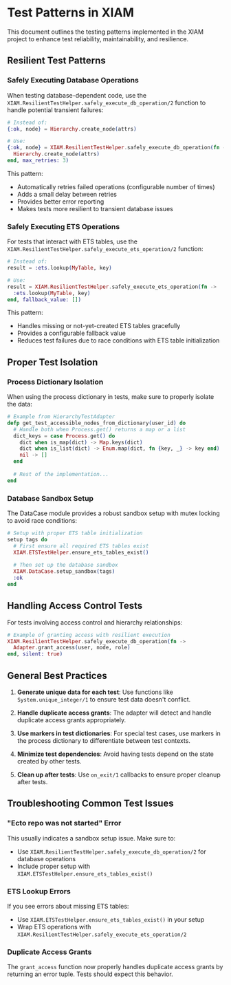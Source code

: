 # Test Patterns in XIAM

This document outlines the testing patterns implemented in the XIAM project to enhance test reliability, maintainability, and resilience.

## Resilient Test Patterns

### Safely Executing Database Operations

When testing database-dependent code, use the `XIAM.ResilientTestHelper.safely_execute_db_operation/2` function to handle potential transient failures:

```elixir
# Instead of:
{:ok, node} = Hierarchy.create_node(attrs)

# Use:
{:ok, node} = XIAM.ResilientTestHelper.safely_execute_db_operation(fn ->
  Hierarchy.create_node(attrs)
end, max_retries: 3)
```

This pattern:
- Automatically retries failed operations (configurable number of times)
- Adds a small delay between retries
- Provides better error reporting
- Makes tests more resilient to transient database issues

### Safely Executing ETS Operations

For tests that interact with ETS tables, use the `XIAM.ResilientTestHelper.safely_execute_ets_operation/2` function:

```elixir
# Instead of:
result = :ets.lookup(MyTable, key)

# Use:
result = XIAM.ResilientTestHelper.safely_execute_ets_operation(fn ->
  :ets.lookup(MyTable, key)
end, fallback_value: [])
```

This pattern:
- Handles missing or not-yet-created ETS tables gracefully
- Provides a configurable fallback value
- Reduces test failures due to race conditions with ETS table initialization

## Proper Test Isolation

### Process Dictionary Isolation

When using the process dictionary in tests, make sure to properly isolate the data:

```elixir
# Example from HierarchyTestAdapter
defp get_test_accessible_nodes_from_dictionary(user_id) do
  # Handle both when Process.get() returns a map or a list
  dict_keys = case Process.get() do
    dict when is_map(dict) -> Map.keys(dict)
    dict when is_list(dict) -> Enum.map(dict, fn {key, _} -> key end)
    nil -> []
  end
  
  # Rest of the implementation...
end
```

### Database Sandbox Setup

The DataCase module provides a robust sandbox setup with mutex locking to avoid race conditions:

```elixir
# Setup with proper ETS table initialization
setup tags do
  # First ensure all required ETS tables exist
  XIAM.ETSTestHelper.ensure_ets_tables_exist()
  
  # Then set up the database sandbox
  XIAM.DataCase.setup_sandbox(tags)
  :ok
end
```

## Handling Access Control Tests

For tests involving access control and hierarchy relationships:

```elixir
# Example of granting access with resilient execution
XIAM.ResilientTestHelper.safely_execute_db_operation(fn ->
  Adapter.grant_access(user, node, role)
end, silent: true)
```

## General Best Practices

1. **Generate unique data for each test**: Use functions like `System.unique_integer/1` to ensure test data doesn't conflict.

2. **Handle duplicate access grants**: The adapter will detect and handle duplicate access grants appropriately.

3. **Use markers in test dictionaries**: For special test cases, use markers in the process dictionary to differentiate between test contexts.

4. **Minimize test dependencies**: Avoid having tests depend on the state created by other tests.

5. **Clean up after tests**: Use `on_exit/1` callbacks to ensure proper cleanup after tests.

## Troubleshooting Common Test Issues

### "Ecto repo was not started" Error

This usually indicates a sandbox setup issue. Make sure to:
- Use `XIAM.ResilientTestHelper.safely_execute_db_operation/2` for database operations
- Include proper setup with `XIAM.ETSTestHelper.ensure_ets_tables_exist()`

### ETS Lookup Errors

If you see errors about missing ETS tables:
- Use `XIAM.ETSTestHelper.ensure_ets_tables_exist()` in your setup
- Wrap ETS operations with `XIAM.ResilientTestHelper.safely_execute_ets_operation/2`

### Duplicate Access Grants

The `grant_access` function now properly handles duplicate access grants by returning an error tuple. Tests should expect this behavior.

